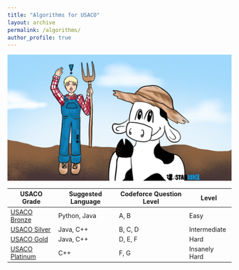 ```yaml
---
title: "Algorithms for USACO"
layout: archive
permalink: /algorithms/
author_profile: true
---
```


![](/assets/images/USACObessieheader.PNG)

<link rel="stylesheet" href="../assets/css/table.css">
<table class="styled-table">
   <thead>
       <tr>
           <th> USACO Grade </th>
           <th> Suggested Language</th>
           <th> Codeforce Question Level</th>
           <th> Level</th>
       </tr>
   </thead>
   <tbody>
       <tr>
          <td> <a href="/algorithm1">USACO Bronze</a></td>
           <td>Python, Java</td>
           <td>A, B</td>
           <td>Easy</td>
       </tr>
       <tr>
          <td> <a href="/algorithm2">USACO Silver</a></td>
           <td>Java, C++ </td>
          <td> B, C, D </td>
           <td>Intermediate</td>
       </tr>
       <tr>
            <td> <a href="/algorithm3">USACO Gold</a></td>
           <td>Java, C++ </td>
           <td> D, E, F </td>
           <td>Hard</td>
       </tr>
       <tr>
            <td> <a href="/algorithm4">USACO Platinum</a></td>
            <td>C++ </td>
           <td> F, G </td>
           <td>Insanely Hard </td>
       </tr>
       <!-- and so on... -->
   </tbody>
</table>
